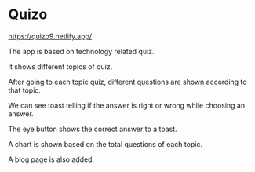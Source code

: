 # Quizo

https://quizo9.netlify.app/

The app is based on technology related quiz.

It shows different topics of quiz.

After going to each topic quiz, different questions are shown according to that topic.

We can see toast telling if the answer is right or wrong while choosing an answer.

The eye button shows the correct answer to a toast.

A chart is shown based on the total questions of each topic.

A blog page is also added.
